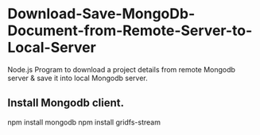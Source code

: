 # Download-Save-MongoDb-Document-from-Remote-Server-to-Local-Server
Node.js Program to download a project details from remote Mongodb server &amp; save it into local Mongodb server.

## Install Mongodb client.
npm install mongodb
npm install gridfs-stream
